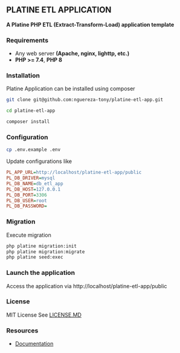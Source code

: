 ## PLATINE ETL APPLICATION
**A Platine PHP ETL (Extract-Transform-Load) application template**

### Requirements 
- Any web server **(Apache, nginx, lighttp, etc.)**
- **PHP >= 7.4**, **PHP 8** 


### Installation
Platine Application can be installed using composer
```bash
git clone git@github.com:nguereza-tony/platine-etl-app.git

cd platine-etl-app

composer install
```


### Configuration
```bash
cp .env.example .env
```
Update configurations like 
```ini
PL_APP_URL=http://localhost/platine-etl-app/public
PL_DB_DRIVER=mysql
PL_DB_NAME=db_etl_app
PL_DB_HOST=127.0.0.1
PL_DB_PORT=3306
PL_DB_USER=root
PL_DB_PASSWORD=
```


### Migration
Execute migration
```bash
php platine migration:init
php platine migration:migrate
php platine seed:exec
```


### Launch the application
Access the application via http://localhost/platine-etl-app/public 

### License
MIT License See [LICENSE.MD](LICENSE.MD)

### Resources 
 - [Documentation](https://docs.platine-php.com)